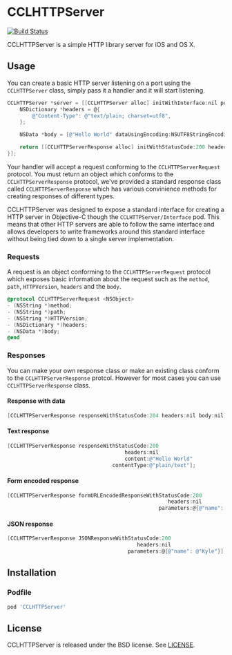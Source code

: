 CCLHTTPServer
=============

[![Build Status](https://travis-ci.org/cocodelabs/CCLHTTPServer.png?branch=master)](https://travis-ci.org/cocodelabs/CCLHTTPServer)

CCLHTTPServer is a simple HTTP library server for iOS and OS X.

## Usage

You can create a basic HTTP server listening on a port using the
`CCLHTTPServer` class, simply pass it a handler and it will start listening.

```objective-c
CCLHTTPServer *server = [[CCLHTTPServer alloc] initWithInterface:nil port:8080 handler:^id<CCLHTTPServerResponse>(id<CCLHTTPServerRequest> request) {
    NSDictionary *headers = @{
        @"Content-Type": @"text/plain; charset=utf8",
    };

    NSData *body = [@"Hello World" dataUsingEncoding:NSUTF8StringEncoding];

    return [[CCLHTTPServerResponse alloc] initWithStatusCode:200 headers:headers body:body];
}];
```

Your handler will accept a request conforming to the `CCLHTTPServerRequest`
protocol. You must return an object which conforms to the
`CCLHTTPServerResponse` protocol, we've provided a standard response class
called `CCLHTTPServerResponse` which has various convinience methods for
creating responses of different types.

CCLHTTPServer was designed to expose a standard interface for creating a HTTP
server in Objective-C though the `CCLHTTPServer/Interface` pod. This means that
other HTTP servers are able to follow the same interface and allows developers
to write frameworks around this standard interface without being tied down to a
single server implementation.

### Requests

A request is an object conforming to the `CCLHTTPServerRequest` protocol which
exposes basic information about the request such as the `method`, `path`,
`HTTPVersion`, `headers` and the `body`.

```objective-c
@protocol CCLHTTPServerRequest <NSObject>
- (NSString *)method;
- (NSString *)path;
- (NSString *)HTTPVersion;
- (NSDictionary *)headers;
- (NSData *)body;
@end
```

### Responses

You can make your own response class or make an existing class conform to the
`CCLHTTPServerResponse` protcol. However for most cases you can use
`CCLHTTPServerResponse` class.

#### Response with data

```objective-c
[CCLHTTPServerResponse responseWithStatusCode:204 headers:nil body:nil];
```

#### Text response

```objective-c
[CCLHTTPServerResponse responseWithStatusCode:200
                                      headers:nil
                                      content:@"Hello World"
                                  contentType:@"plain/text"];
```

#### Form encoded response

```objective-c
[CCLHTTPServerResponse formURLEncodedResponseWithStatusCode:200
                                                    headers:nil
                                                 parameters:@{@"name": @"Kyle"}];
```

#### JSON response

```objective-c
[CCLHTTPServerResponse JSONResponseWithStatusCode:200
                                          headers:nil
                                       parameters:@{@"name": @"Kyle"}];
```

## Installation

### Podfile

```ruby
pod 'CCLHTTPServer'
```

## License

CCLHTTPServer is released under the BSD license. See [LICENSE](LICENSE).

